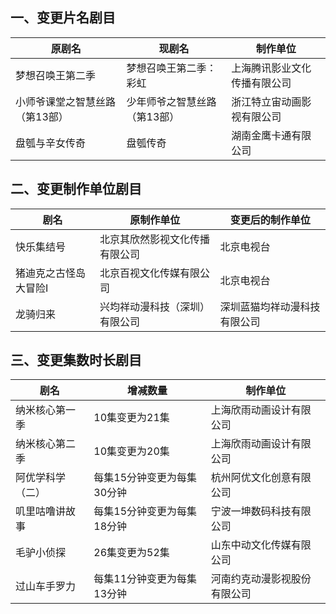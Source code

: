 ## 一、变更片名剧目
 原剧名 | 现剧名 | 制作单位 
---|---|---
 梦想召唤王第二季 | 梦想召唤王第二季：彩虹 | 上海腾讯影业文化传播有限公司 
 小师爷课堂之智慧丝路（第13部） | 少年师爷之智慧丝路（第13部） | 浙江特立宙动画影视有限公司 
 盘瓠与辛女传奇 | 盘瓠传奇 | 湖南金鹰卡通有限公司 

## 二、变更制作单位剧目
 剧名 | 原制作单位 | 变更后的制作单位 
---|---|---
 快乐集结号 | 北京其欣然影视文化传播有限公司 | 北京电视台 
 猪迪克之古怪岛大冒险Ⅰ | 北京百视文化传媒有限公司 | 北京电视台 
 龙骑归来 | 兴均祥动漫科技（深圳）有限公司 | 深圳蓝猫均祥动漫科技有限公司 

## 三、变更集数时长剧目
 剧名 | 增减数量 | 制作单位 
---|---|---
 纳米核心第一季 | 10集变更为21集 | 上海欣雨动画设计有限公司 
 纳米核心第二季 | 10集变更为20集 | 上海欣雨动画设计有限公司 
 阿优学科学（二） | 每集15分钟变更为每集30分钟 | 杭州阿优文化创意有限公司 
 叽里咕噜讲故事 | 每集15分钟变更为每集18分钟 | 宁波一坤数码科技有限公司 
 毛驴小侦探 | 26集变更为52集 | 山东中动文化传媒有限公司 
 过山车手罗力 | 每集11分钟变更为每集13分钟 | 河南约克动漫影视股份有限公司 